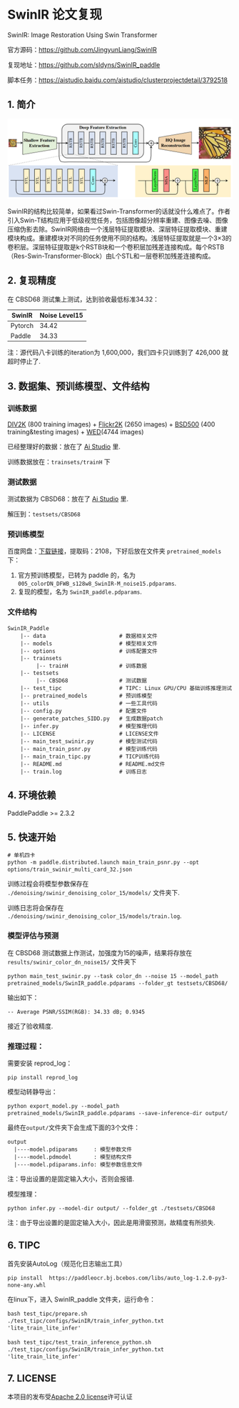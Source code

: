 # SwinIR 论文复现

SwinIR: Image Restoration Using Swin Transformer

官方源码：https://github.com/JingyunLiang/SwinIR

复现地址：https://github.com/sldyns/SwinIR_paddle

脚本任务：https://aistudio.baidu.com/aistudio/clusterprojectdetail/3792518

## 1. 简介

![SwinIR_archi](SwinIR_archi.png)

SwinIR的结构比较简单，如果看过Swin-Transformer的话就没什么难点了。作者引入Swin-T结构应用于低级视觉任务，包括图像超分辨率重建、图像去噪、图像压缩伪影去除。SwinIR网络由一个浅层特征提取模块、深层特征提取模块、重建模块构成。重建模块对不同的任务使用不同的结构。浅层特征提取就是一个3×3的卷积层。深层特征提取是k个RSTB块和一个卷积层加残差连接构成。每个RSTB（Res-Swin-Transformer-Block）由L个STL和一层卷积加残差连接构成。

## 2. 复现精度

在 CBSD68 测试集上测试，达到验收最低标准34.32：

| SwinIR  | Noise Level15 |
| ------- | ------------- |
| Pytorch | 34.42         |
| Paddle  | 34.33         |

注：源代码八卡训练的iteration为 1,600,000，我们四卡只训练到了 426,000 就超时停止了.

## 3. 数据集、预训练模型、文件结构

### 训练数据

[DIV2K](https://cv.snu.ac.kr/research/EDSR/DIV2K.tar) (800 training images) + [Flickr2K](https://cv.snu.ac.kr/research/EDSR/Flickr2K.tar) (2650 images) + [BSD500](http://www.eecs.berkeley.edu/Research/Projects/CS/vision/grouping/BSR/BSR_bsds500.tgz) (400 training&testing images) + [WED](http://ivc.uwaterloo.ca/database/WaterlooExploration/exploration_database_and_code.rar)(4744 images)

已经整理好的数据：放在了 [Ai Studio](https://aistudio.baidu.com/aistudio/datasetdetail/149405) 里.

训练数据放在：`trainsets/trainH` 下

### 测试数据

测试数据为 CBSD68：放在了 [Ai Studio](https://aistudio.baidu.com/aistudio/datasetdetail/147756) 里.

解压到：`testsets/CBSD68`

### 预训练模型

百度网盘：[下载链接](https://pan.baidu.com/s/1fHukMTWmgFcxcc7Gau1tEQ)，提取码：2108，下好后放在文件夹 `pretrained_models` 下：

1. 官方预训练模型，已转为 paddle 的，名为 `005_colorDN_DFWB_s128w8_SwinIR-M_noise15.pdparams`.
2. 复现的模型，名为 `SwinIR_paddle.pdparams`.

### 文件结构

```
SwinIR_Paddle
    |-- data                       # 数据相关文件
    |-- models                     # 模型相关文件
    |-- options                    # 训练配置文件
    |-- trainsets
         |-- trainH                # 训练数据
    |-- testsets
         |-- CBSD68                # 测试数据
    |-- test_tipc                  # TIPC: Linux GPU/CPU 基础训练推理测试
    |-- pretrained_models          # 预训练模型
    |-- utils                      # 一些工具代码
    |-- config.py                  # 配置文件
    |-- generate_patches_SIDD.py   # 生成数据patch
    |-- infer.py                   # 模型推理代码
    |-- LICENSE                    # LICENSE文件
    |-- main_test_swinir.py        # 模型测试代码
    |-- main_train_psnr.py         # 模型训练代码
    |-- main_train_tipc.py         # TICP训练代码
    |-- README.md                  # README.md文件
    |-- train.log                  # 训练日志
```

## 4. 环境依赖

PaddlePaddle >= 2.3.2

## 5. 快速开始

```shell
# 单机四卡
python -m paddle.distributed.launch main_train_psnr.py --opt options/train_swinir_multi_card_32.json
```

训练过程会将模型参数保存在 `./denoising/swinir_denoising_color_15/models/` 文件夹下.

训练日志将会保存在 `./denoising/swinir_denoising_color_15/models/train.log`.

### 模型评估与预测

在 CBSD68 测试数据上作测试，加强度为15的噪声，结果将存放在 `results/swinir_color_dn_noise15/` 文件夹下

```shell
python main_test_swinir.py --task color_dn --noise 15 --model_path pretrained_models/SwinIR_paddle.pdparams --folder_gt testsets/CBSD68/
```

输出如下：

```shell
-- Average PSNR/SSIM(RGB): 34.33 dB; 0.9345
```

接近了验收精度. 

### 推理过程：

需要安装 reprod_log：

```
pip install reprod_log
```

模型动转静导出：

```shell
python export_model.py --model_path pretrained_models/SwinIR_paddle.pdparams --save-inference-dir output/
```

最终在`output/`文件夹下会生成下面的3个文件：

```
output
  |----model.pdiparams     : 模型参数文件
  |----model.pdmodel       : 模型结构文件
  |----model.pdiparams.info: 模型参数信息文件
```

注：导出设置的是固定输入大小，否则会报错.

模型推理：

```
python infer.py --model-dir output/ --folder_gt ./testsets/CBSD68
```

注：由于导出设置的是固定输入大小，因此是用滑窗预测，故精度有所损失.

## 6. TIPC

首先安装AutoLog（规范化日志输出工具）

```
pip install  https://paddleocr.bj.bcebos.com/libs/auto_log-1.2.0-py3-none-any.whl
```

在linux下，进入 SwinIR_paddle 文件夹，运行命令：

```shell
bash test_tipc/prepare.sh ./test_tipc/configs/SwinIR/train_infer_python.txt 'lite_train_lite_infer'

bash test_tipc/test_train_inference_python.sh ./test_tipc/configs/SwinIR/train_infer_python.txt 'lite_train_lite_infer'
```

## 7. LICENSE

本项目的发布受[Apache 2.0 license](https://github.com/PaddlePaddle/models/blob/release/2.2/community/repo_template/LICENSE)许可认证

